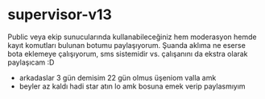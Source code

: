 # supervisor-v13
Public veya ekip sunucularında kullanabileceğiniz hem moderasyon hemde kayıt komutları bulunan botumu paylaşıyorum.
Şuanda aklıma ne eserse bota eklemeye çalışıyorum, sms sistemidir vs. çalışanını da ekstra olarak paylaşıcam :D 

- arkadaslar 3 gün demisim 22 gün olmus üşeniom valla amk
- beyler az kaldı hadi star atın lo amk bosuna emek verip paylasmıyım
